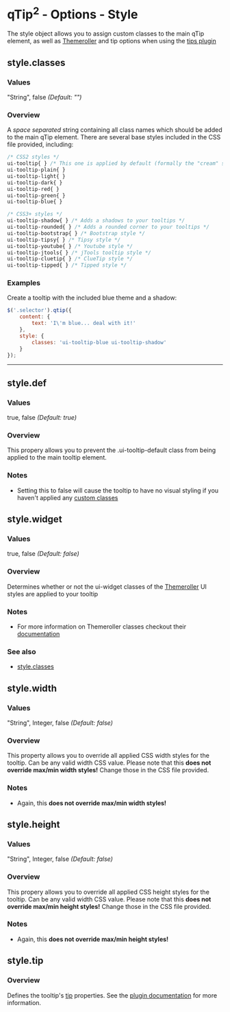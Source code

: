 # qTip<sup>2</sup> - Options - Style

The style object allows you to assign custom classes to the main qTip element, as well as [Themeroller](http://jqueryui.com/themeroller/) and tip options when using the [tips plugin](./plugins/tips.md)

<a name="classes"></a>
## style.classes

### Values
"String", false *(Default: "")*

### Overview
A *space separated* string containing all class names which should be added to the main qTip element.
There are several base styles included in the CSS file provided, including:

```css
/* CSS2 styles */
ui-tooltip{ } /* This one is applied by default (formally the "cream" style) */
ui-tooltip-plain{ }
ui-tooltip-light{ }
ui-tooltip-dark{ }
ui-tooltip-red{ }
ui-tooltip-green{ }
ui-tooltip-blue{ }

/* CSS3+ styles */
ui-tooltip-shadow{ } /* Adds a shadows to your tooltips */
ui-tooltip-rounded{ } /* Adds a rounded corner to your tooltips */
ui-tooltip-bootstrap{ } /* Bootstrap style */
ui-tooltip-tipsy{ } /* Tipsy style */
ui-tooltip-youtube{ } /* Youtube style */
ui-tooltip-jtools{ } /* jTools tooltip style */
ui-tooltip-cluetip{ } /* ClueTip style */
ui-tooltip-tipped{ } /* Tipped style */
```

### Examples
Create a tooltip with the included blue theme and a shadow:

```js
$('.selector').qtip({
	content: {
		text: 'I\'m blue... deal with it!'
	},
	style: {
		classes: 'ui-tooltip-blue ui-tooltip-shadow'
	}
});
```

------------------

<a name="def"></a>
## style.def

### Values
true, false *(Default: true)*

### Overview
This propery allows you to prevent the .ui-tooltip-default class from being applied to the main tooltip element.

### Notes
* Setting this to false will cause the tooltip to have no visual styling if you haven't applied any [custom classes](#classes)</li>


<a name="widget"></a>
## style.widget

### Values
true, false *(Default: false)*

### Overview
Determines whether or not the ui-widget classes of the [Themeroller](http://jqueryui.com/themeroller/) UI styles are applied to your tooltip

### Notes
* For more information on Themeroller classes checkout their [documentation](http://docs.jquery.com/UI/)

### See also
* [style.classes](#classes)


<a name="width"></a>
## style.width

### Values
"String", Integer, false *(Default: false)*

### Overview
This property allows you to override all applied CSS width styles for the tooltip. Can be any valid width CSS value. Please note that this **does not override max/min width styles!** Change those in the CSS file provided.

### Notes
* Again, this **does not override max/min width styles!**


<a name="height"></a>
## style.height

### Values
"String", Integer, false *(Default: false)*

### Overview
This propery allows you to override all applied CSS height styles for the tooltip. Can be any valid width CSS value. Please note that this **does not override max/min height styles!** Change those in the CSS file provided.

### Notes
* Again, this **does not override max/min height styles!**


<a name="tip"></a>
## style.tip

### Overview
Defines the tooltip's [tip](./plugins/tips.md) properties. See the [plugin documentation](./plugins/tips.md) for more information.